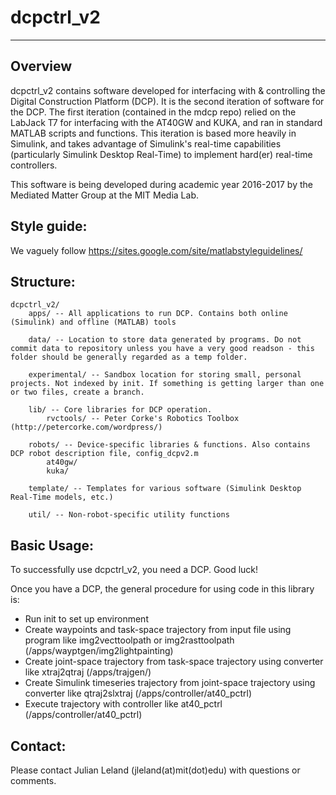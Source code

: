 # dcpctrl_v2
-----------------

## Overview
dcpctrl_v2 contains software developed for interfacing with & controlling the Digital Construction Platform (DCP). It is the second iteration of software for the DCP. The first iteration (contained in the mdcp repo) relied on the LabJack T7 for interfacing with the AT40GW and KUKA, and ran in standard MATLAB scripts and functions. This iteration is based more heavily in Simulink, and takes advantage of Simulink's real-time capabilities (particularly Simulink Desktop Real-Time) to implement hard(er) real-time controllers.

This software is being developed during academic year 2016-2017 by the Mediated Matter Group at the MIT Media Lab.

## Style guide:
We vaguely follow https://sites.google.com/site/matlabstyleguidelines/

## Structure:
```
dcpctrl_v2/
	apps/ -- All applications to run DCP. Contains both online (Simulink) and offline (MATLAB) tools
	
	data/ -- Location to store data generated by programs. Do not commit data to repository unless you have a very good readson - this folder should be generally regarded as a temp folder.
	
	experimental/ -- Sandbox location for storing small, personal projects. Not indexed by init. If something is getting larger than one or two files, create a branch.	

	lib/ -- Core libraries for DCP operation.
		rvctools/ -- Peter Corke's Robotics Toolbox (http://petercorke.com/wordpress/)
		
	robots/ -- Device-specific libraries & functions. Also contains DCP robot description file, config_dcpv2.m
		at40gw/
		kuka/
		
	template/ -- Templates for various software (Simulink Desktop Real-Time models, etc.)
	
	util/ -- Non-robot-specific utility functions

```
## Basic Usage:
To successfully use dcpctrl_v2, you need a DCP. Good luck!

Once you have a DCP, the general procedure for using code in this library is:
- Run init to set up environment
- Create waypoints and task-space trajectory from input file using program like img2vecttoolpath or img2rasttoolpath (/apps/wayptgen/img2lightpainting)
- Create joint-space trajectory from task-space trajectory using converter like xtraj2qtraj (/apps/trajgen/)
- Create Simulink timeseries trajectory from joint-space trajectory using converter like qtraj2slxtraj (/apps/controller/at40_pctrl)
- Execute trajectory with controller like at40_pctrl (/apps/controller/at40_pctrl)

## Contact:
Please contact Julian Leland (jleland(at)mit(dot)edu) with questions or comments.

